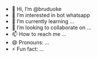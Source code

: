 - 👋 Hi, I’m @bruduoke
- 👀 I’m interested in bot whatsapp
- 🌱 I’m currently learning ...
- 💞️ I’m looking to collaborate on ...
- 📫 How to reach me ...
- 😄 Pronouns: ...
- ⚡ Fun fact: ...

<!---
bruduoke/bruduoke is a ✨ special ✨ repository because its `README.md` (this file) appears on your GitHub profile.
You can click the Preview link to take a look at your changes.
--->
